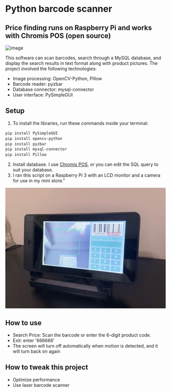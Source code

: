 # Python barcode scanner

## Price finding runs on Raspberry Pi and works with Chromis POS (open source)

![image](demo.gif)

This software can scan barcodes, search through a MySQL database, and display the search results in text format along with product pictures. The project involved the following technologies:
* Image processing: OpenCV-Python, Pillow
* Barcode reader: pyzbar
* Database connector: mysql-connector
* User interface: PySimpleGUI


## Setup
1. To install the libraries, run these commands inside your terminal: 

  ```bash
pip install PySimpleGUI
pip install opencv-python
pip install pyzbar
pip install mysql-connector
pip install Pillow

   ```
2. Install database. I use [Chromis POS](https://chromis.co.uk/), or you can edit the SQL query to suit your database.
3. I ran this script on a Raspberry Pi 3 with an LCD monitor and a camera for use in my mini store."

![image](picture/demo.jpg)


## How to use
- Search Price: Scan the barcode or enter the 6-digit product code.
- Exit: enter '666666'
- The screen will turn off automatically when motion is detected, and it will turn back on again

## How to tweak this project
- Optimize performance
- Use laser barcode scanner
